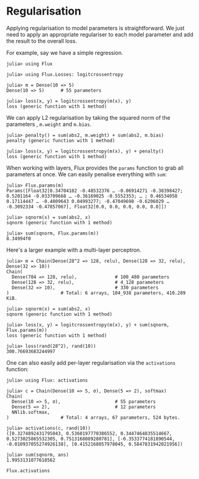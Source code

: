 # Regularisation

Applying regularisation to model parameters is straightforward. We just need to
apply an appropriate regulariser to each model parameter and
add the result to the overall loss.

For example, say we have a simple regression.

```jldoctest regularisation; setup = :(using Random; Random.seed!(0))
julia> using Flux

julia> using Flux.Losses: logitcrossentropy

julia> m = Dense(10 => 5)
Dense(10 => 5)      # 55 parameters

julia> loss(x, y) = logitcrossentropy(m(x), y)
loss (generic function with 1 method)
```

We can apply L2 regularisation by taking the squared norm of the parameters , `m.weight` and `m.bias`.

```jldoctest regularisation
julia> penalty() = sum(abs2, m.weight) + sum(abs2, m.bias)
penalty (generic function with 1 method)

julia> loss(x, y) = logitcrossentropy(m(x), y) + penalty()
loss (generic function with 1 method)
```

When working with layers, Flux provides the `params` function to grab all
parameters at once. We can easily penalise everything with `sum`:

```jldoctest regularisation
julia> Flux.params(m)
Params([Float32[0.34704182 -0.48532376 … -0.06914271 -0.38398427; 0.5201164 -0.033709668 … -0.36169025 -0.5552353; … ; 0.46534058 0.17114447 … -0.4809643 0.04993277; -0.47049698 -0.6206029 … -0.3092334 -0.47857067], Float32[0.0, 0.0, 0.0, 0.0, 0.0]])

julia> sqnorm(x) = sum(abs2, x)
sqnorm (generic function with 1 method)

julia> sum(sqnorm, Flux.params(m))
8.34994f0
```

Here's a larger example with a multi-layer perceptron.

```jldoctest regularisation
julia> m = Chain(Dense(28^2 => 128, relu), Dense(128 => 32, relu), Dense(32 => 10))
Chain(
  Dense(784 => 128, relu),              # 100_480 parameters
  Dense(128 => 32, relu),               # 4_128 parameters
  Dense(32 => 10),                      # 330 parameters
)                   # Total: 6 arrays, 104_938 parameters, 410.289 KiB.

julia> sqnorm(x) = sum(abs2, x)
sqnorm (generic function with 1 method)

julia> loss(x, y) = logitcrossentropy(m(x), y) + sum(sqnorm, Flux.params(m))
loss (generic function with 1 method)

julia> loss(rand(28^2), rand(10))
300.76693683244997
```

One can also easily add per-layer regularisation via the `activations` function:

```jldoctest regularisation
julia> using Flux: activations

julia> c = Chain(Dense(10 => 5, σ), Dense(5 => 2), softmax)
Chain(
  Dense(10 => 5, σ),                    # 55 parameters
  Dense(5 => 2),                        # 12 parameters
  NNlib.softmax,
)                   # Total: 4 arrays, 67 parameters, 524 bytes.

julia> activations(c, rand(10))
([0.3274892431795043, 0.5360197770386552, 0.3447464835514667, 0.5273025865532305, 0.7513168089280781], [-0.3533774181890544, -0.010937055274926138], [0.4152168057978045, 0.5847831942021956])

julia> sum(sqnorm, ans)
1.9953131077618562
```

```@docs
Flux.activations
```
